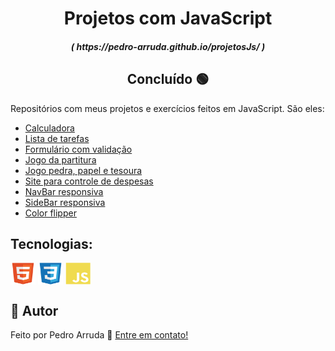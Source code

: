 <h1 align="center">Projetos com JavaScript</h1>

<h5 align= "center">( https://pedro-arruda.github.io/projetosJs/ )</h5>

<h2 align="center"> 
	Concluído 🟢
</h2

 <h2>
    Repositórios com meus projetos e exercícios feitos em JavaScript. São eles:
  <br>

<ul>
  <li><a href="https://pedro-arruda.github.io/calculadora/">Calculadora<a/> </li> 
  <li><a href="https://pedro-arruda.github.io/lista-de-tarefas/">Lista de tarefas<a/> </li> 
  <li><a href="https://pedro-arruda.github.io/formulario/">Formulário com validação<a/> </li> 
  <li><a href="https://pedro-arruda.github.io/partitura/">Jogo da partitura<a/> </li> 
  <li><a href="https://pedro-arruda.github.io/pedra-papel-tesoura/">Jogo pedra, papel e tesoura<a/> </li> 
  <li><a href="https://pedro-arruda.github.io/controle-de-despesas/">Site para controle de despesas<a/> </li> 
  <li><a href="https://pedro-arruda.github.io/nav-bar/">NavBar responsiva<a/> </li> 
  <li><a href="https://pedro-arruda.github.io/side-bar/">SideBar responsiva<a/> </li> 
  <li><a href="https://pedro-arruda.github.io/color-flipper/">Color flipper<a/> </li> 
</ul>
 
 </h2>

## Tecnologias:
  <div style="display: inline_block">
    <img align="center" alt="HTML logo" height="35" width="40" src="https://raw.githubusercontent.com/devicons/devicon/master/icons/html5/html5-original.svg">
    <img align="center" alt="CSS logo" height="35" width="40" src="https://raw.githubusercontent.com/devicons/devicon/master/icons/css3/css3-original.svg">
    <img align="center" alt="Javascript logo" height="35" width="40" src="https://raw.githubusercontent.com/devicons/devicon/master/icons/javascript/javascript-plain.svg">
  </div>

## 👦 Autor

Feito por Pedro Arruda 👋 [Entre em contato!](https://www.linkedin.com/in/pedro-scucuglia-arruda/)
